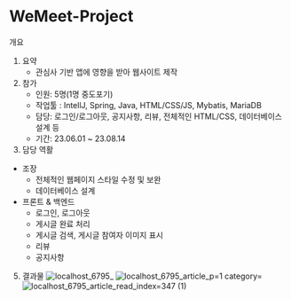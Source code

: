 # WeMeet-Project
개요
1. 요약
   - 관심사 기반 앱에 영향을 받아 웹사이트 제작
2. 참가
   - 인원: 5명(1명 중도포기)
   - 작업툴 : IntellJ, Spring, Java, HTML/CSS/JS, Mybatis, MariaDB
   - 담당: 로그인/로그아웃, 공지사항, 리뷰, 전체적인 HTML/CSS, 데이터베이스 설계 등
   - 기간: 23.06.01 ~ 23.08.14
3. 담당 역활
 - 조장
   - 전체적인 웹페이지 스타일 수정 및 보완
   - 데이터베이스 설계
 - 프론트 & 백엔드
   - 로그인, 로그아웃
   - 게시글 완료 처리
   - 게시글 검색, 게시글 참여자 이미지 표시
   - 리뷰
   - 공지사항
5. 결과물
![localhost_6795_](https://github.com/SunghyunBack/Wemeet-Project/assets/128347334/90d6c889-8f1a-4315-800c-291ad7928bb3)
![localhost_6795_article_p=1 category=](https://github.com/SunghyunBack/Wemeet-Project/assets/128347334/8d93a95d-ebdb-440d-b284-5db54dccfd79)
![localhost_6795_article_read_index=347 (1)](https://github.com/SunghyunBack/Wemeet-Project/assets/128347334/8cce66ad-3280-4969-bb3f-15417d30a972)


